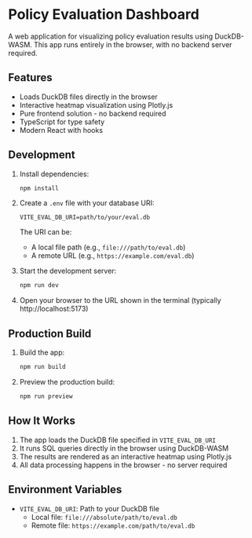 # Policy Evaluation Dashboard

A web application for visualizing policy evaluation results using DuckDB-WASM. This app runs entirely in the browser, with no backend server required.

## Features

- Loads DuckDB files directly in the browser
- Interactive heatmap visualization using Plotly.js
- Pure frontend solution - no backend required
- TypeScript for type safety
- Modern React with hooks

## Development

1. Install dependencies:
   ```bash
   npm install
   ```

2. Create a `.env` file with your database URI:
   ```
   VITE_EVAL_DB_URI=path/to/your/eval.db
   ```
   The URI can be:
   - A local file path (e.g., `file:///path/to/eval.db`)
   - A remote URL (e.g., `https://example.com/eval.db`)

3. Start the development server:
   ```bash
   npm run dev
   ```

4. Open your browser to the URL shown in the terminal (typically http://localhost:5173)

## Production Build

1. Build the app:
   ```bash
   npm run build
   ```

2. Preview the production build:
   ```bash
   npm run preview
   ```

## How It Works

1. The app loads the DuckDB file specified in `VITE_EVAL_DB_URI`
2. It runs SQL queries directly in the browser using DuckDB-WASM
3. The results are rendered as an interactive heatmap using Plotly.js
4. All data processing happens in the browser - no server required

## Environment Variables

- `VITE_EVAL_DB_URI`: Path to your DuckDB file
  - Local file: `file:///absolute/path/to/eval.db`
  - Remote file: `https://example.com/path/to/eval.db` 